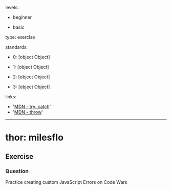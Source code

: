 levels:

  - beginner

  - basic

type: exercise

standards:

  - 0: [object Object]

  - 1: [object Object]

  - 2: [object Object]

  - 3: [object Object]

links:

  - '[MDN - try..catch](https://developer.mozilla.org/en-US/docs/Web/JavaScript/Reference/Statements/try...catch)'
  - '[MDN - throw](https://developer.mozilla.org/en-US/docs/Web/JavaScript/Reference/Statements/throw)'
---
# thor: milesflo
## Exercise
### Question

Practice creating custom JavaScript Errors on Code Wars
